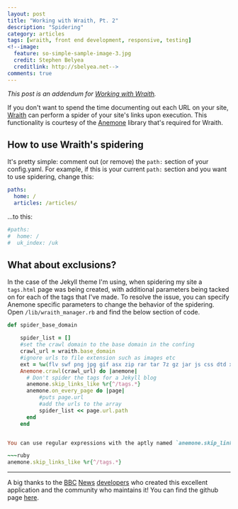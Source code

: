```yaml
---
layout: post
title: "Working with Wraith, Pt. 2"
description: "Spidering"
category: articles
tags: [wraith, front end development, responsive, testing]
<!--image:
  feature: so-simple-sample-image-3.jpg
  credit: Stephen Belyea
  creditlink: http://sbelyea.net-->
comments: true  
---
```


_This post is an addendum for [Working with Wraith][0]._

If you don't want to spend the time documenting out each URL on your site, [Wraith][1] can perform a spider of your site's links upon execution.  This functionality is courtesy of the [Anemone][2] library that's required for Wraith.

## How to use Wraith's spidering

It's pretty simple: comment out (or remove) the `path:` section of your config.yaml.  For example, if this is your current `path:` section and you want to use spidering, change this:

~~~yaml
paths:
  home: /
  articles: /articles/
~~~

...to this:

~~~yaml
#paths:
#  home: /
#  uk_index: /uk
~~~

## What about exclusions?

In the case of the Jekyll theme I'm using, when spidering my site a `tags.html` page was being created, with additional parameters being tacked on for each of the tags that I've made.  To resolve the issue, you can specify Anemone specific parameters to change the behavior of the spidering.  Open `/lib/wraith_manager.rb` and find the below section of code.

~~~ruby
def spider_base_domain

    spider_list = []
    #set the crawl domain to the base domain in the confing 
    crawl_url = wraith.base_domain
    #ignore urls to file extension such as images etc
    ext = %w(flv swf png jpg gif asx zip rar tar 7z gz jar js css dtd xsd ico raw mp3 mp4 wav wmv ape aac ac3 wma aiff mpg mpeg avi mov ogg mkv mka asx asf mp2 m1v m3u f4v pdf doc xls ppt pps bin exe rss xml)
    Anemone.crawl(crawl_url) do |anemone|
      # Don't spider the tags for a Jekyll blog
      anemone.skip_links_like %r{^/tags.*}
      anemone.on_every_page do |page|
          #puts page.url
          #add the urls to the array
          spider_list << page.url.path
      end
    end


You can use regular expressions with the aptly named `anemone.skip_links_like` method.  If you want to prevent `/tags*` from appearing in your spider results (like I did), you can use the code below.

~~~ruby
anemone.skip_links_like %r{^/tags.*}
~~~

---
A big thanks to the [BBC][3] [News][4] [developers][5] who created this excellent application and the community who maintains it!  You can find the github page [here][1].

<!-- LINK LIST -->
[0]:http://sbelyea.net/articles/working-with-wraith/
[1]:https://github.com/BBC-News/wraith
[2]:https://github.com/chriskite/anemone
[3]:https://twitter.com/dblooman
[4]:https://twitter.com/jcleveley
[5]:https://twitter.com/sthulb